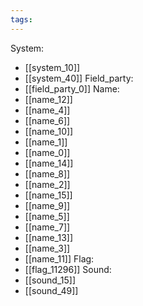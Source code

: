 ```yaml
---
tags:
---
```

System:
- [[system_10]]
- [[system_40]]
Field_party:
- [[field_party_0]]
Name:
- [[name_12]]
- [[name_4]]
- [[name_6]]
- [[name_10]]
- [[name_1]]
- [[name_0]]
- [[name_14]]
- [[name_8]]
- [[name_2]]
- [[name_15]]
- [[name_9]]
- [[name_5]]
- [[name_7]]
- [[name_13]]
- [[name_3]]
- [[name_11]]
Flag:
- [[flag_11296]]
Sound:
- [[sound_15]]
- [[sound_49]]
